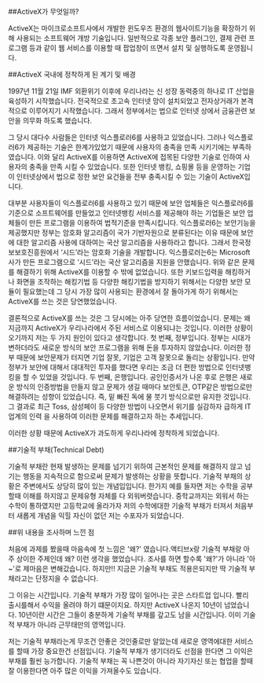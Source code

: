 ##ActiveX가 무엇일까?

ActiveX는 마이크로소프트사에서 개발한 윈도우즈 환경의 웹사이트기능을 확장하기 위해 사용되는 소프트웨어 개방 기술입니다. 일반적으로 각종 보안 플러그인, 결제 관련 프로그램 등과 같이 웹 서비스를 이용할 때 팝업창이 뜨면서 설치 및 실행하도록 운영됩니다.

##ActiveX 국내에 정착하게 된 계기 및 배경

1997년 11월 21일 IMF 외환위기 이후에 우리나라는 신 성장 동력중의 하나로 IT 산업을 육성하기 시작했습니다. 전국적으로 초고속 인터넷 망이 설치되었고 전자상거래가 본격적으로 이루어지기 시작했습니다. 그래서 정부에서는 법으로 인터넷 상에서 금융관련 보안을 의무화 하도록 했습니다.

그 당시 대다수 사람들은 인터넷 익스플로러6를 사용하고 있었습니다. 그러나 익스플로러6가 제공하는 기술은 한계가있었기 때문에 사용자의 충족을 만족 시키기에는 부족하였습니다. 이와 달리 ActiveX를 이용하면 ActiveX에 접목된 다양한 기술로 인하여 사용자의 충족을 만족 시킬 수 있었습니다. 또한 인터넷 뱅킹, 쇼핑몰 등을 운영하는 기업이 인터넷상에서 법으로 정한 보안 요건들을 전부 충족시킬 수 있는 기술이 ActiveX입니다.

대부분 사용자들이 익스플로러6를 사용하고 있기 때문에 보안 업체들은 익스플로러6를 기준으로 소프트웨어를 만들었고 인터넷뱅킹 서비스를 제공해야 하는 기업들은 보안 업체들이 만든 프로그램을 이용하여 법적기준을 만족시킵니다.
익스플로러6는 보안기능을 제공했지만 정부는 암호화 알고리즘이 국가 기반자원으로 분류된다는 이유 때문에 보안에 대한 알고리즘 사용에 대하여는 국산 알고리즘을 사용하라고 합니다. 그래서 한국정보보호진흥원에서 ‘시드’라는 암호화 기술을 개발합니다. 익스플로러는6는 Microsoft사가 만든 프로그램으로 ‘시드’라는 국산 알고리즘을 지원을 안했습니다. 
위와 같은 문제를 해결하기 위해 ActiveX를 이용할 수 밖에 없었습니다. 또한 키보드입력을 해킹하거나 화면을 조작하는 해킹기법 등 다양한 해킹기법을 방지하기 위해서는 다양한 보안 모듈이 필요했는데 그 당시 가장 많이 사용되는 환경에서 잘 돌아가게 하기 위해서는 ActiveX를 쓰는 것은 당연했었습니다.  

결론적으로 ActiveX를 쓰는 것은 그 당시에는 아주 당연한 흐름이었습니다. 문제는 왜 지금까지 ActiveX가 우리나라에서 주된 서비스로 이용되냐는 것입니다. 이러한 상황이 오기까지 저는 두 가지 원인이 있다고 생각합니다.
첫 번째, 정부입니다. 정부는 시대가 변하더라도 새로운 방식의 보안 프로그램을 위해 돈을 투자하지 않았습니다. 이러한 정부 때문에 보안문제가 터지면 기업 잘못, 기업은 고객 잘못으로 돌리는 상황입니다. 만약 정부가 보안에 대해서 대대적인 투자를 했다면 우리는 조금 더 편한 방법으로 인터넷뱅킹을 할 수 있었을 것입니다.
두 번째, 은행입니다. 공인인증서가 나온 후로 은행은 새로운 방식의 인증방법을 만들지 않고 문제가 생길 때마다 보안토큰, OTP같은 방법으로만 해결하려는 성향이 있었습니다. 즉, 밑 빠진 독에 물 붓기 방식으로만 유지한 것입니다. 그 결과로 최근 Toss, 삼성페이 등 다양한 방법이 나오면서 위기를 실감하자 급하게 IT업계의 인력 을 사용하여 이러한 문제를 해결하고자 하는 추세입니다.

이러한 상황 때문에 ActiveX가 과도하게 우리나라에 정착하게 되었습니다.


##기술적 부채(Technical Debt)

기술적 부채란 현재 발생하는 문제를 넘기기 위하여 근본적인 문제를 해결하지 않고 넘기는 행동을 지속적으로 함으로써 문제가 발생하는 상황을 뜻합니다. 기술적 부채의 상황은 주변에서도 상당히 많이 있는 개념입입니다. 한가지 예를 들자면 저는 수학을 공부할때 이해를 하지않고 문제유형 자체를 다 외워버렷습니다. 중학교까지는 외워서 하는 수학이 통하였지만 고등학교에 올라가자 저의 수학에대한 기술적 부채가 터져서 처음부터 새롭게 개념을 익힐 자신이 없던 저는 수포자가 되었습니다.

##위 내용을 조사하며 느낀 점


처음에 과제를 봤을때 마음속에 첫 느낌은 '왜?' 였습니다.액티브x랑 기술적 부채랑 아주 상이한 주제인데 왜? 이런 생각을 했었습니다. 조사를 하면 할수록 '왜?'가 아니라 '아~'로 제마음은 변해갔습니다. 하지만!! 지금은 기술적 부채도 적용은되지만 딱 기술적 부채라고는 단정지을 수 없습니다.   

그 이유는 시간입니다. 기술적 부채가 가장 많이 일어나는 곳은 스타트업 입니다. 빨리 출시를해서 수익을 올려야 하기 떄문이지요. 하지만 ActiveX 나온지 10년이 넘었습니다. 10년이란 시간은 그들이 충분하게 기술적 부채를 갚고도 남을 시간입니다. 이미 기술적 부채가 아니라 근무태만의 영역입니다.    

저는 기술적 부채라는게 무조건 안좋은 것인줄로만 알았는데 새로운 영역에대한 서비스를 할때 가장 중요한건 선점입니다. 기술적 부채가 생기더라도 선점을 한다면 그 이익은 부채를 훨씬 능가합니다.
기술적 부채는 꼭 나쁜것이 아니라 자기자신 또는 협업을 할때 잘 이용한다면 아주 많은 이익을 가져올수도 있습니다. 


